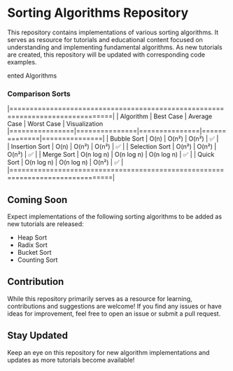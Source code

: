 # Sorting Algorithms Repository

This repository contains implementations of various sorting algorithms. It serves as resource for tutorials and educational content focused on understanding and implementing fundamental algorithms. As new tutorials are created, this repository will be updated with corresponding code examples.

ented Algorithms

### **Comparison Sorts**
|===============================================================================|
| Algorithm      |   Best Case   | Average Case  | Worst Case   | Visualization 
|================|===============|===============|==============|===============|
| Bubble Sort    |   O(n)        | O(n²)         | O(n²)        |   ✅          |         
| Insertion Sort |   O(n)        | O(n²)         | O(n²)        |   ✅          |
| Selection Sort |   O(n²)       | O(n²)         | O(n²)        |   ✅          |
| Merge Sort     |   O(n log n)  | O(n log n)    | O(n log n)   |   ✅          |
| Quick Sort     |   O(n log n)  | O(n log n)    | O(n²)        |   ✅          |
|===============================================================================|

## Coming Soon

Expect implementations of the following sorting algorithms to be added as new tutorials are released:

* Heap Sort
* Radix Sort
* Bucket Sort
* Counting Sort

## Contribution

While this repository primarily serves as a resource for learning, contributions and suggestions are welcome! If you find any issues or have ideas for improvement, feel free to open an issue or submit a pull request.

## Stay Updated

Keep an eye on this repository for new algorithm implementations and updates as more tutorials become available!
